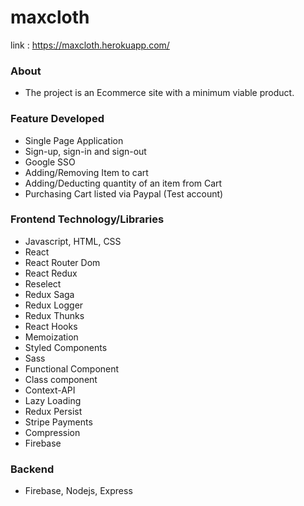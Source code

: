 # maxcloth
link : https://maxcloth.herokuapp.com/

### About
- The project is an Ecommerce site with a minimum viable product.

### Feature Developed
- Single Page Application
- Sign-up, sign-in and sign-out
- Google SSO
- Adding/Removing Item to cart 
- Adding/Deducting quantity of an item from Cart
- Purchasing Cart listed via Paypal (Test account)

### Frontend Technology/Libraries
- Javascript, HTML, CSS
- React
- React Router Dom
- React Redux
- Reselect
- Redux Saga
- Redux Logger
- Redux Thunks
- React Hooks
- Memoization
- Styled Components
- Sass
- Functional Component
- Class component
- Context-API
- Lazy Loading
- Redux Persist
- Stripe Payments
- Compression
- Firebase


### Backend 
- Firebase, Nodejs, Express
